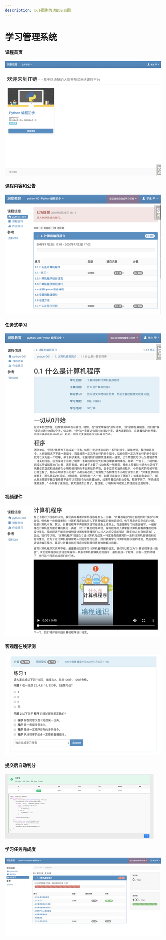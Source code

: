 ```yaml
---
description: 以下图例为功能示意图
---
```


# 学习管理系统

#### 课程首页

![](../.gitbook/assets/image%20%2828%29.png)

#### 课程内容和公告

![](../.gitbook/assets/image%20%2814%29.png)

#### 任务式学习

![](../.gitbook/assets/image%20%2823%29.jpeg)

#### 视频课件

![](../.gitbook/assets/image%20%2813%29.jpeg)

#### 客观题在线评测

![](../.gitbook/assets/image%20%2821%29.png)

#### 提交后自动判分

![](../.gitbook/assets/image%20%288%29.png)

#### 学习任务完成度

![](../.gitbook/assets/image%20%2824%29.jpeg)

